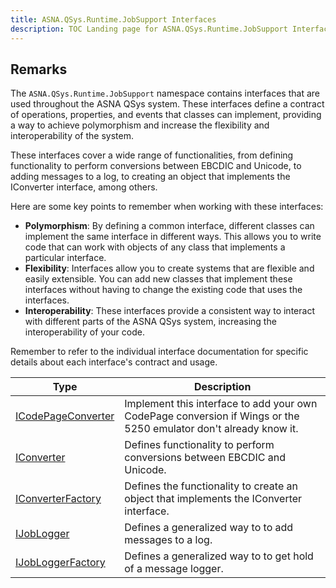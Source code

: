 ```yaml
---
title: ASNA.QSys.Runtime.JobSupport Interfaces
description: TOC Landing page for ASNA.QSys.Runtime.JobSupport Interfaces
---
```


## Remarks

The `ASNA.QSys.Runtime.JobSupport` namespace contains interfaces that are used throughout the ASNA QSys system. These interfaces define a contract of operations, properties, and events that classes can implement, providing a way to achieve polymorphism and increase the flexibility and interoperability of the system.

These interfaces cover a wide range of functionalities, from defining functionality to perform conversions between EBCDIC and Unicode, to adding messages to a log, to creating an object that implements the IConverter interface, among others.

Here are some key points to remember when working with these interfaces:

- **Polymorphism**: By defining a common interface, different classes can implement the same interface in different ways. This allows you to write code that can work with objects of any class that implements a particular interface.
- **Flexibility**: Interfaces allow you to create systems that are flexible and easily extensible. You can add new classes that implement these interfaces without having to change the existing code that uses the interfaces.
- **Interoperability**: These interfaces provide a consistent way to interact with different parts of the ASNA QSys system, increasing the interoperability of your code.

Remember to refer to the individual interface documentation for specific details about each interface's contract and usage.

| Type | Description |
| --- | --- |
| [ICodePageConverter](/reference/runtime/qsys-runtime-job-support/i-code-page-converter.html) | Implement this interface to add your own CodePage conversion if Wings or the 5250 emulator don't already know it. |
| [IConverter](/reference/runtime/qsys-runtime-job-support/i-converter.html) | Defines functionality to perform conversions between EBCDIC and Unicode. |
| [IConverterFactory](/reference/runtime/qsys-runtime-job-support/i-converter-factory.html) | Defines the functionality to create an object that implements the IConverter interface. |
| [IJobLogger](/reference/runtime/qsys-runtime-job-support/i-job-logger.html) | Defines a generalized way to to add messages to a log. |
| [IJobLoggerFactory](/reference/runtime/qsys-runtime-job-support/i-job-logger-factory.html) | Defines a generalized way to to get hold of a message logger. |
